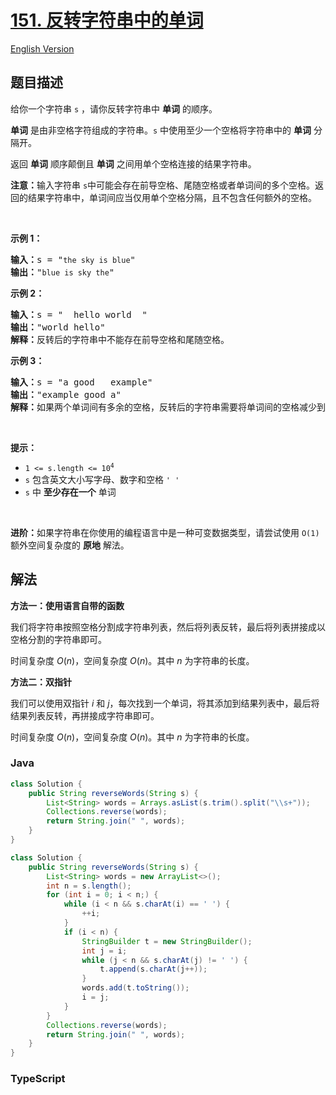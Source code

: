 # [151. 反转字符串中的单词](https://leetcode.cn/problems/reverse-words-in-a-string)

[English Version](/solution/0100-0199/0151.Reverse%20Words%20in%20a%20String/README_EN.md)

## 题目描述

<!-- 这里写题目描述 -->

<p>给你一个字符串 <code>s</code> ，请你反转字符串中 <strong>单词</strong> 的顺序。</p>

<p><strong>单词</strong> 是由非空格字符组成的字符串。<code>s</code> 中使用至少一个空格将字符串中的 <strong>单词</strong> 分隔开。</p>

<p>返回 <strong>单词</strong> 顺序颠倒且 <strong>单词</strong> 之间用单个空格连接的结果字符串。</p>

<p><strong>注意：</strong>输入字符串 <code>s</code>中可能会存在前导空格、尾随空格或者单词间的多个空格。返回的结果字符串中，单词间应当仅用单个空格分隔，且不包含任何额外的空格。</p>

<p>&nbsp;</p>

<p><strong>示例 1：</strong></p>

<pre>
<strong>输入：</strong>s = "<code>the sky is blue</code>"
<strong>输出：</strong>"<code>blue is sky the</code>"
</pre>

<p><strong>示例 2：</strong></p>

<pre>
<strong>输入：</strong>s = " &nbsp;hello world &nbsp;"
<strong>输出：</strong>"world hello"
<strong>解释：</strong>反转后的字符串中不能存在前导空格和尾随空格。
</pre>

<p><strong>示例 3：</strong></p>

<pre>
<strong>输入：</strong>s = "a good &nbsp; example"
<strong>输出：</strong>"example good a"
<strong>解释：</strong>如果两个单词间有多余的空格，反转后的字符串需要将单词间的空格减少到仅有一个。
</pre>

<p>&nbsp;</p>

<p><strong>提示：</strong></p>

<ul>
	<li><code>1 &lt;= s.length &lt;= 10<sup>4</sup></code></li>
	<li><code>s</code> 包含英文大小写字母、数字和空格 <code>' '</code></li>
	<li><code>s</code> 中 <strong>至少存在一个</strong> 单词</li>
</ul>

<ul>
</ul>

<p>&nbsp;</p>

<p><strong>进阶：</strong>如果字符串在你使用的编程语言中是一种可变数据类型，请尝试使用&nbsp;<code>O(1)</code> 额外空间复杂度的 <strong>原地</strong> 解法。</p>

## 解法

**方法一：使用语言自带的函数**

我们将字符串按照空格分割成字符串列表，然后将列表反转，最后将列表拼接成以空格分割的字符串即可。

时间复杂度 $O(n)$，空间复杂度 $O(n)$。其中 $n$ 为字符串的长度。

**方法二：双指针**

我们可以使用双指针 $i$ 和 $j$，每次找到一个单词，将其添加到结果列表中，最后将结果列表反转，再拼接成字符串即可。

时间复杂度 $O(n)$，空间复杂度 $O(n)$。其中 $n$ 为字符串的长度。

### **Java**

```java
class Solution {
    public String reverseWords(String s) {
        List<String> words = Arrays.asList(s.trim().split("\\s+"));
        Collections.reverse(words);
        return String.join(" ", words);
    }
}
```

```java
class Solution {
    public String reverseWords(String s) {
        List<String> words = new ArrayList<>();
        int n = s.length();
        for (int i = 0; i < n;) {
            while (i < n && s.charAt(i) == ' ') {
                ++i;
            }
            if (i < n) {
                StringBuilder t = new StringBuilder();
                int j = i;
                while (j < n && s.charAt(j) != ' ') {
                    t.append(s.charAt(j++));
                }
                words.add(t.toString());
                i = j;
            }
        }
        Collections.reverse(words);
        return String.join(" ", words);
    }
}
```

### **TypeScript**
